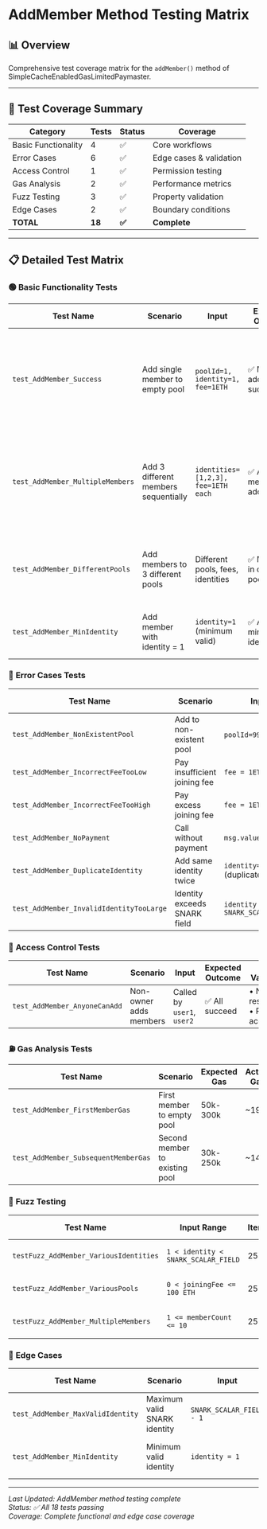 # AddMember Method Testing Matrix

## 📊 Overview
Comprehensive test coverage matrix for the `addMember()` method of SimpleCacheEnabledGasLimitedPaymaster.

---

## 🧪 Test Coverage Summary

| **Category** | **Tests** | **Status** | **Coverage** |
|--------------|-----------|------------|--------------|
| Basic Functionality | 4 | ✅ | Core workflows |
| Error Cases | 6 | ✅ | Edge cases & validation |
| Access Control | 1 | ✅ | Permission testing |
| Gas Analysis | 2 | ✅ | Performance metrics |
| Fuzz Testing | 3 | ✅ | Property validation |
| Edge Cases | 2 | ✅ | Boundary conditions |
| **TOTAL** | **18** | **✅** | **Complete** |

---

## 📋 Detailed Test Matrix

### 🟢 **Basic Functionality Tests**

| Test Name | Scenario | Input | Expected Outcome | Key Validations |
|-----------|----------|-------|------------------|-----------------|
| `test_AddMember_Success` | Add single member to empty pool | `poolId=1, identity=1, fee=1ETH` | ✅ Member added successfully | • Pool deposits increase<br>• EntryPoint balance updates<br>• Merkle tree size = 1<br>• Member queryable |
| `test_AddMember_MultipleMembers` | Add 3 different members sequentially | `identities=[1,2,3], fee=1ETH each` | ✅ All members added | • Tree size = 3<br>• Correct indices [0,1,2]<br>• Total deposits = 3ETH<br>• Root changes |
| `test_AddMember_DifferentPools` | Add members to 3 different pools | Different pools, fees, identities | ✅ Members in correct pools | • Pool isolation<br>• Fee validation per pool<br>• Cross-pool independence |
| `test_AddMember_MinIdentity` | Add member with identity = 1 | `identity=1` (minimum valid) | ✅ Accepts minimum identity | • SNARK field compliance<br>• Tree accepts small values |

### 🔴 **Error Cases Tests**

| Test Name | Scenario | Input | Expected Outcome | Error Type |
|-----------|----------|-------|------------------|------------|
| `test_AddMember_NonExistentPool` | Add to non-existent pool | `poolId=999` (invalid) | ❌ `PoolDoesNotExist(999)` | Validation Error |
| `test_AddMember_IncorrectFeeTooLow` | Pay insufficient joining fee | `fee = 1ETH - 1 wei` | ❌ `IncorrectJoiningFee` | Payment Error |
| `test_AddMember_IncorrectFeeTooHigh` | Pay excess joining fee | `fee = 1ETH + 1 wei` | ❌ `IncorrectJoiningFee` | Payment Error |
| `test_AddMember_NoPayment` | Call without payment | `msg.value = 0` | ❌ `IncorrectJoiningFee` | Payment Error |
| `test_AddMember_DuplicateIdentity` | Add same identity twice | `identity=1` (duplicate) | ❌ `LeafAlreadyExists` | LeanIMT Error |
| `test_AddMember_InvalidIdentityTooLarge` | Identity exceeds SNARK field | `identity = SNARK_SCALAR_FIELD` | ❌ `LeafGreaterThanSnarkScalarField` | ZK Constraint |

### 🔐 **Access Control Tests**

| Test Name | Scenario | Input | Expected Outcome | Key Validations |
|-----------|----------|-------|------------------|-----------------|
| `test_AddMember_AnyoneCanAdd` | Non-owner adds members | Called by `user1`, `user2` | ✅ All succeed | • No owner restriction<br>• Public accessibility |

### ⛽ **Gas Analysis Tests**

| Test Name | Scenario | Expected Gas | Actual Gas | Notes |
|-----------|----------|--------------|------------|-------|
| `test_AddMember_FirstMemberGas` | First member to empty pool | 50k-300k | ~197k | Tree initialization overhead |
| `test_AddMember_SubsequentMemberGas` | Second member to existing pool | 30k-250k | ~144k | Tree update only |

### 🎲 **Fuzz Testing**

| Test Name | Input Range | Iterations | Property Tested | Success Criteria |
|-----------|-------------|------------|-----------------|-------------------|
| `testFuzz_AddMember_VariousIdentities` | `1 < identity < SNARK_SCALAR_FIELD` | 258 | SNARK field compliance | All valid identities accepted |
| `testFuzz_AddMember_VariousPools` | `0 < joiningFee <= 100 ETH` | 257 | Dynamic pool creation | Fees correctly validated |
| `testFuzz_AddMember_MultipleMembers` | `1 <= memberCount <= 10` | 257 | Batch addition scaling | Linear cost/deposit scaling |

### 🎯 **Edge Cases**

| Test Name | Scenario | Input | Expected Outcome | Boundary Tested |
|-----------|----------|-------|------------------|-----------------|
| `test_AddMember_MaxValidIdentity` | Maximum valid SNARK identity | `SNARK_SCALAR_FIELD - 1` | ✅ Accepts max valid | Upper SNARK boundary |
| `test_AddMember_MinIdentity` | Minimum valid identity | `identity = 1` | ✅ Accepts minimum | Lower boundary (0 excluded) |

---

*Last Updated: AddMember method testing complete*  
*Status: ✅ All 18 tests passing*  
*Coverage: Complete functional and edge case coverage*